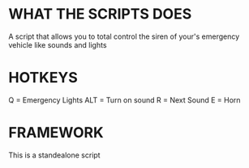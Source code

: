 #  WHAT THE SCRIPTS DOES 

A script that allows you to total control the siren of your's emergency vehicle like sounds and lights

# HOTKEYS 

Q = Emergency Lights
ALT = Turn on sound
R = Next Sound
E = Horn

# FRAMEWORK

This is a standealone script

